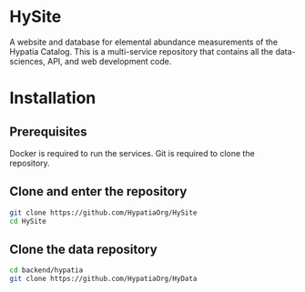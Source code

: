 # HySite

A website and database for elemental abundance measurements of the Hypatia Catalog. 
This is a multi-service repository that contains all the data-sciences, API, and web development code.

# Installation

## Prerequisites
Docker is required to run the services.
Git is required to clone the repository.

## Clone and enter the repository
```bash
git clone https://github.com/HypatiaOrg/HySite
cd HySite
```

## Clone the data repository
```bash
cd backend/hypatia
git clone https://github.com/HypatiaOrg/HyData
```